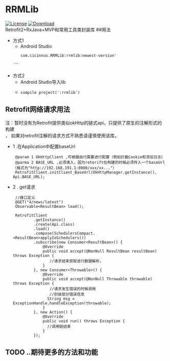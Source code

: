 # RRMLib
[![License](https://img.shields.io/badge/license-Apache%202-green.svg)](https://www.apache.org/licenses/LICENSE-2.0)
[ ![Download](https://api.bintray.com/packages/cicinnus0407/maven/RRMLib/images/download.svg) ](https://bintray.com/cicinnus0407/maven/RRMLib/_latestVersion)
</br>
Retrofit2+RxJava+MVP和常用工具类封装库
##用法
- 方式1
    - Android Studio
        ```
        com.cicinnus.RRMLib:rrmlib:newest-version'
        ```
- 方式2
    - Android Studio导入lib
    -
        ```
        compile project(':rrmlib')
        ```
## Retrofit网络请求用法
注：暂时没有为Retrofit提供类似okHttp的链式api，只提供了原生的注解形式的构建<br>，
    如果对retrofit注解的请求方式不熟悉请谨慎使用该库。

 - 1 .在Application中配置baseUrl<br>
 
        @param 1 OkHttpClient ,可根据自行需要进行配置（例如拦截Cookie和添加日志）
        @parma 2 BASE_URL ,必须填入，因为retorift在构建的时候必须传入一个baseUrl（格式为"http://192.168.191.1:8080/xxx/xx..."）
        RetrofitClient.initClient_BaseUrl(OkHttpManager.getInstance(), Api.BASE_URL);

        
 - 2 . get请求
 
        //接口定义       
        @GET("4/news/latest")
        Observable<ResultBean> load();
         
        RetrofitClient
                .getInstance()
                .create(Api.class)
                .load()
                .compose(SchedulersCompact.<ResultBean>applyIoSchedulers())
                .subscribe(new Consumer<ResultBean>() {
                    @Override
                    public void accept(@NonNull ResultBean resultBean) throws Exception {
                       //请求结束获取进行数据解析，
                    }
                }, new Consumer<Throwable>() {
                    @Override
                    public void accept(@NonNull Throwable throwable) throws Exception {
                       //请求发生错误的时候调用
                       //封装部分错误信息
                      String msg = ExceptionHandle.handleException(throwable);
                    }
                }, new Action() {
                    @Override
                    public void run() throws Exception {
                      //调用链结束
                    }
                });
## TODO ..期待更多的方法和功能
